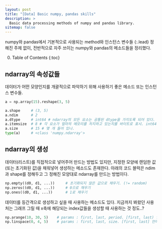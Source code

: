 ```yaml
---
layout: post
title: "[Data] Basic numpy, pandas skills"
description: >
  Basic data processing methods of numpy and pandas library.
sitemap: false
---
```


numpy와 pandas에서 기본적으로 사용되는 method와 인스턴스 변수들
{:.lead}
정해진 주제 없이, 전반적으로 자주 쓰이는 numpy와 pandas의 메소드들을 정리했다.

0. Table of Contents
{:toc}


## ndarray의 속성값들

데이터가 어떤 모양인지를 개괄적으로 파악하기 위해 사용하기 좋은 메소드 또는 인스턴스 변수들.
~~~python
a = np.array(15).reshape(3, 5)

a.shape     # (3, 5)
a.ndim      # 2
a.dtype     # int64 # ndarray의 모든 요소는 공통된 dtype을 가지도록 되어 있다.
a.itemsize  # 8 # 각 요소가 얼마의 메모리를 차지하고 있는지를 바이트로 표시. int64이므로 64비트(==8바이트)
a.size      # 15 # 몇 개 들어 있나.
type(a)     # <class 'numpy.ndarray'>
~~~

## ndarray의 생성

데이터(리스트)를 직접적으로 넣어주어 만드는 방법도 있지만, 지정한 모양에 랜덤한 값(또는 초기화된 값)을 채워넣어 생성하는 메소드도 존재한다. 아래의 코드 블럭은 ndim과 shape를 정해두고 그 정해진 모양대로 ndarray를 만드는 방법이다.
~~~python
np.empty((d0, d1, ...))     # 초기화되지 않은 값으로 채우기. (!= random)
np.zeros((d0, d1, ...))     # 0으로 채우기
np.ones((d0, d1, ...))      # 1로 채우기
~~~

데이터를 등간격으로 생성하고 싶을 때 사용하는 메소드도 있다. 지금까지 봐왔던 사용처는 그래프 그릴 때 x축에 해당되는 index값들을 생성할 때 사용하는 것 정도..?
~~~python
np.arange(10, 30, 5)    # params : first, last, period. [first, last) 안에서 5의 간격으로 올라감
np.linspace(0, 4, 5)    # params : first, last, size. [first, last] 안에서 5개의 숫자를 만들어냄
~~~